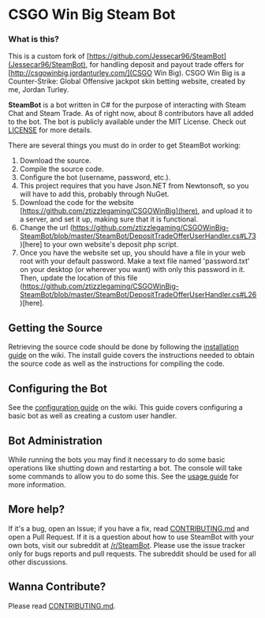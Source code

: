 # CSGO Win Big Steam Bot

### What is this?
This is a custom fork of [https://github.com/Jessecar96/SteamBot](Jessecar96/SteamBot), for handling deposit and payout trade offers for [http://csgowinbig.jordanturley.com/](CSGO Win Big). CSGO Win Big is a Counter-Strike: Global Offensive jackpot skin betting website, created by me, Jordan Turley.

**SteamBot** is a bot written in C# for the purpose of interacting with Steam Chat and Steam Trade.  As of right now, about 8 contributors have all added to the bot.  The bot is publicly available under the MIT License. Check out [LICENSE] for more details.

There are several things you must do in order to get SteamBot working:

1. Download the source.
2. Compile the source code.
3. Configure the bot (username, password, etc.).
4. This project requires that you have Json.NET from Newtonsoft, so you will have to add this, probably through NuGet.
5. Download the code for the website [https://github.com/ztizzlegaming/CSGOWinBig](here), and upload it to a server, and set it up, making sure that it is functional.
6. Change the url (https://github.com/ztizzlegaming/CSGOWinBig-SteamBot/blob/master/SteamBot/DepositTradeOfferUserHandler.cs#L73)[here] to your own website's deposit php script.
7. Once you have the website set up, you should have a file in your web root with your default password. Make a text file named 'password.txt' on your desktop (or wherever you want) with only this password in it. Then, update the location of this file (https://github.com/ztizzlegaming/CSGOWinBig-SteamBot/blob/master/SteamBot/DepositTradeOfferUserHandler.cs#L26)[here].

## Getting the Source

Retrieving the source code should be done by following the [installation guide] on the wiki. The install guide covers the instructions needed to obtain the source code as well as the instructions for compiling the code.

## Configuring the Bot

See the [configuration guide] on the wiki. This guide covers configuring a basic bot as well as creating a custom user handler.

## Bot Administration

While running the bots you may find it necessary to do some basic operations like shutting down and restarting a bot. The console will take some commands to allow you to do some this. See the [usage guide] for more information.

## More help?
If it's a bug, open an Issue; if you have a fix, read [CONTRIBUTING.md] and open a Pull Request.  If it is a question about how to use SteamBot with your own bots, visit our subreddit at [/r/SteamBot](http://www.reddit.com/r/SteamBot). Please use the issue tracker only for bugs reports and pull requests. The subreddit should be used for all other  discussions.

## Wanna Contribute?
Please read [CONTRIBUTING.md].


   [installation guide]: https://github.com/Jessecar96/SteamBot/wiki/Installation-Guide
   [CONTRIBUTING.md]: https://github.com/Jessecar96/SteamBot/blob/master/CONTRIBUTING.md
   [LICENSE]: https://github.com/Jessecar96/SteamBot/blob/master/LICENSE
   [configuration guide]: https://github.com/Jessecar96/SteamBot/wiki/Configuration-Guide
   [usage guide]: https://github.com/Jessecar96/SteamBot/wiki/Usage-Guide
